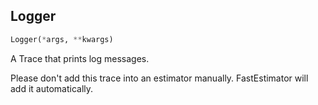 ## Logger
```python
Logger(*args, **kwargs)
```
A Trace that prints log messages.

Please don't add this trace into an estimator manually. FastEstimator will add it automatically.
